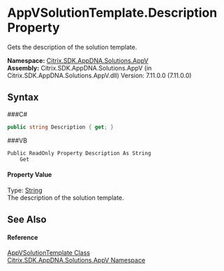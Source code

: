 # AppVSolutionTemplate.Description Property 
 

Gets the description of the solution template.

**Namespace:**&nbsp;<a href="N_Citrix_SDK_AppDNA_Solutions_AppV">Citrix.SDK.AppDNA.Solutions.AppV</a><br />**Assembly:**&nbsp;Citrix.SDK.AppDNA.Solutions.AppV (in Citrix.SDK.AppDNA.Solutions.AppV.dll) Version: 7.11.0.0 (7.11.0.0)

## Syntax

###C#
```csharp
public string Description { get; }
```

###VB
```vbnet
Public ReadOnly Property Description As String
	Get
```


#### Property Value
Type: <a href="http://msdn2.microsoft.com/en-us/library/s1wwdcbf" target="_blank">String</a><br />The description of the solution template.

## See Also


#### Reference
<a href="T_Citrix_SDK_AppDNA_Solutions_AppV_AppVSolutionTemplate">AppVSolutionTemplate Class</a><br /><a href="N_Citrix_SDK_AppDNA_Solutions_AppV">Citrix.SDK.AppDNA.Solutions.AppV Namespace</a><br />